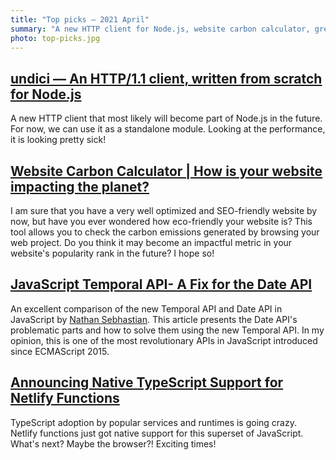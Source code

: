 ```yaml
---
title: "Top picks — 2021 April"
summary: "A new HTTP client for Node.js, website carbon calculator, great explanation of JavaScript Temporal API and Netlify announced native support for TypeScript. Pretty busy month!"
photo: top-picks.jpg
---
```


## [undici — An HTTP/1.1 client, written from scratch for Node.js](https://github.com/nodejs/undici)

A new HTTP client that most likely will become part of Node.js in the future. For now, we can use it as a standalone module. Looking at the performance, it is looking pretty sick!

## [Website Carbon Calculator | How is your website impacting the planet?](https://www.websitecarbon.com)

I am sure that you have a very well optimized and SEO-friendly website by now, but have you ever wondered how eco-friendly your website is? This tool allows you to check the carbon emissions generated by browsing your web project. Do you think it may become an impactful metric in your website's popularity rank in the future? I hope so!

## [JavaScript Temporal API- A Fix for the Date API](https://blog.bitsrc.io/javascript-temporal-api-a-fix-for-the-date-api-aa8381a4234c)

An excellent comparison of the new Temporal API and Date API in JavaScript by [Nathan Sebhastian](https://twitter.com/nsebhastian). This article presents the Date API's problematic parts and how to solve them using the new Temporal API. In my opinion, this is one of the most revolutionary APIs in JavaScript introduced since ECMAScript 2015.

## [Announcing Native TypeScript Support for Netlify Functions](https://www.netlify.com/blog/2021/04/19/announcing-native-typescript-support-for-netlify-functions/)

TypeScript adoption by popular services and runtimes is going crazy. Netlify functions just got native support for this superset of JavaScript. What's next? Maybe the browser?! Exciting times!
